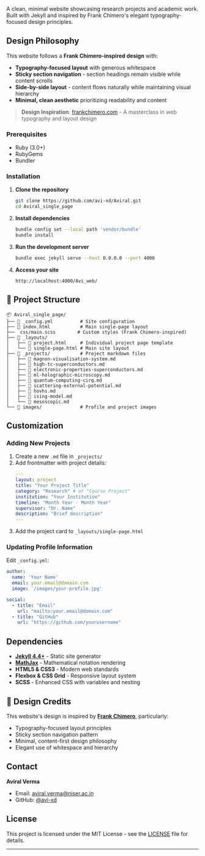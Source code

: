 
A clean, minimal website showcasing research projects and academic work. Built with Jekyll and inspired by Frank Chimero's elegant typography-focused design principles.

## Design Philosophy

This website follows a **Frank Chimero-inspired design** with:
- **Typography-focused layout** with generous whitespace
- **Sticky section navigation** - section headings remain visible while content scrolls
- **Side-by-side layout** - content flows naturally while maintaining visual hierarchy
- **Minimal, clean aesthetic** prioritizing readability and content

> **Design Inspiration**: [frankchimero.com](https://frankchimero.com/) - A masterclass in web typography and layout design


### Prerequisites
- Ruby (3.0+)
- RubyGems
- Bundler

### Installation

1. **Clone the repository**
   ```bash
   git clone https://github.com/avi-xd/Aviral.git
   cd Aviral_single_page
   ```

2. **Install dependencies**
   ```bash
   bundle config set --local path 'vendor/bundle'
   bundle install
   ```

3. **Run the development server**
   ```bash
   bundle exec jekyll serve --host 0.0.0.0 --port 4000
   ```

4. **Access your site**
   ```
   http://localhost:4000/Avi_web/
   ```

## 📁 Project Structure

```
📦 Aviral_single_page/
├── 📄 _config.yml          # Site configuration
├── 📄 index.html           # Main single-page layout
├──  css/main.scss        # Custom styles (Frank Chimero-inspired)
├── 📂 _layouts/
│   ├── 📄 project.html     # Individual project page template
│   └── 📄 single-page.html # Main site layout
├── 📂 _projects/           # Project markdown files
│   ├── 📄 magnon-visualisation-system.md
│   ├── 📄 high-tc-superconductors.md
│   ├── 📄 electronic-properties-superconductors.md
│   ├── 📄 ml-holographic-microscopy.md
│   ├── 📄 quantum-computing-cirq.md
│   ├── 📄 scattering-external-potential.md
│   ├── 📄 hovhs.md
│   ├── 📄 ising-model.md
│   └── 📄 mesoscopic.md
└── 📂 images/              # Profile and project images
```

##  Customization

### Adding New Projects

1. Create a new `.md` file in `_projects/`
2. Add frontmatter with project details:
   ```yaml
   ---
   layout: project
   title: "Your Project Title"
   category: "Research" # or "Course Project"
   institution: "Your Institution"
   timeline: "Month Year - Month Year"
   supervisor: "Dr. Name"
   description: "Brief description"
   ---
   ```
3. Add the project card to `_layouts/single-page.html`

### Updating Profile Information

Edit `_config.yml`:
```yaml
author:
  name: 'Your Name'
  email: your.email@domain.com
  image: '/images/your-profile.jpg'

social:
  - title: "Email"
    url: "mailto:your.email@domain.com"
  - title: "GitHub"  
    url: "https://github.com/yourusername"
```

## Dependencies

- **[Jekyll 4.4+](https://jekyllrb.com/)** - Static site generator
- **[MathJax](https://www.mathjax.org/)** - Mathematical notation rendering
- **HTML5 & CSS3** - Modern web standards
- **Flexbox & CSS Grid** - Responsive layout system
- **SCSS** - Enhanced CSS with variables and nesting


## 🎨 Design Credits

This website's design is inspired by **[Frank Chimero](https://frankchimero.com/)**, particularly:
- Typography-focused layout principles
- Sticky section navigation pattern
- Minimal, content-first design philosophy
- Elegant use of whitespace and hierarchy

## Contact

**Aviral Verma**
-  Email: [aviral.verma@niser.ac.in](mailto:aviral.verma@niser.ac.in)
-  GitHub: [@avi-xd](https://github.com/avi-xd)

## License

This project is licensed under the MIT License - see the [LICENSE](LICENSE) file for details.

---

<!-- > *"The best way to make something clear is to give it space."* - Frank Chimero -->
